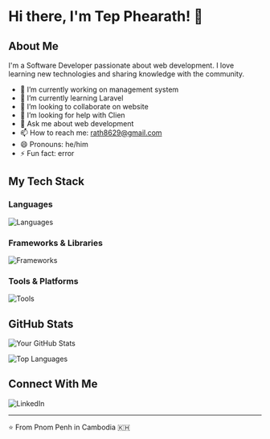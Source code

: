 # Hi there, I'm Tep Phearath! 👋

## About Me
I'm a Software Developer passionate about web development. I love learning new technologies and sharing knowledge with the community.

- 🔭 I’m currently working on management system
- 🌱 I’m currently learning Laravel
- 👯 I’m looking to collaborate on website
- 🤔 I’m looking for help with Clien
- 💬 Ask me about web development
- 📫 How to reach me: rath8629@gmail.com
- 😄 Pronouns: he/him
- ⚡ Fun fact: error

## My Tech Stack
### Languages
![Languages](https://skillicons.dev/icons?i=c,cs,cpp,php,java,js,html,css,arduino) <!-- Customize with your languages -->

### Frameworks & Libraries
![Frameworks](https://skillicons.dev/icons?i=react,nodejs,laravel,tailwind,vite,vue,net) <!-- Customize with your frameworks -->

### Tools & Platforms
![Tools](https://skillicons.dev/icons?i=git,gitlab,github,vscode,visualstudio) <!-- Customize with your tools -->

## GitHub Stats
![Your GitHub Stats](https://github-readme-stats.vercel.app/api?username=Phea-Rath&show_icons=true&theme=radical)

![Top Languages](https://github-readme-stats.vercel.app/api/top-langs/?username=Phea-Rath&layout=compact&theme=radical)

## Connect With Me
![LinkedIn](https://skillicons.dev/icons?i=linkedin)[](https://www.linkedin.com/in/tep-phearath-648015364?utm_source=share&utm_campaign=share_via&utm_content=profile&utm_medium=android_app)

---

⭐️ From Pnom Penh in Cambodia 🇰🇭
